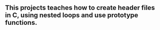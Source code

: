  ## This projects teaches how to create header files in C, using nested loops and use prototype functions.
